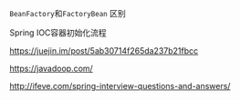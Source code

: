 

`BeanFactory`和`FactoryBean` 区别



Spring IOC容器初始化流程

https://juejin.im/post/5ab30714f265da237b21fbcc

https://javadoop.com/



http://ifeve.com/spring-interview-questions-and-answers/

